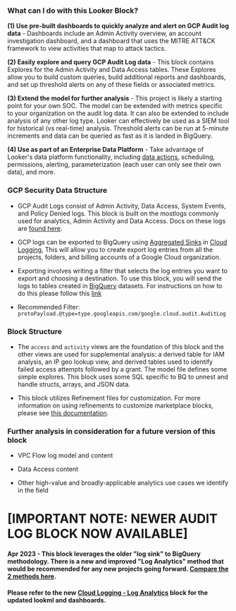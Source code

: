 ### What can I do with this Looker Block?
**(1) Use pre-built dashboards to quickly analyze and alert on GCP Audit log data** - Dashboards include an Admin Activity overview, an account investigation dashboard, and a dashboard that uses the MITRE ATT&CK framework to view activities that map to attack tactics.

**(2) Easily explore and query GCP Audit Log data** - This block contains Explores for the Admin Activity and Data Access tables. These Explores allow you to build custom queries, build additional reports and dashboards, and set up threshold alerts on any of these fields or associated metrics.

**(3) Extend the model for further analysis** - This project is likely a starting point for your own SOC. The model can be extended with metrics specific to your organization on the audit log data. It can also be extended to include analysis of any other log type. Looker can effectively be used as a SIEM tool for historical (vs real-time) analysis. Threshold alerts can be run at 5-minute increments and data can be queried as fast as it is landed in BigQuery.

**(4) Use as part of an Enterprise Data Platform** - Take advantage of Looker's data platform functionality, including [data actions](https://looker.com/platform/actions), scheduling, permissions, alerting, parameterization (each user can only see their own data), and more.


### GCP Security Data Structure

* GCP Audit Logs consist of Admin Activity, Data Access, System Events, and Policy Denied logs. This block is built on the mostlogs commonly used for analytics, Admin Activity and Data Access. Docs on these logs are [found here](https://cloud.google.com/logging/docs/audit).

* GCP logs can be exported to BigQuery using [Aggregated Sinks](https://cloud.google.com/logging/docs/export/aggregated_sinks) in [Cloud Logging](https://cloud.google.com/logging), This will allow you to create export log entries from all the projects, folders, and billing accounts of a Google Cloud organization.

* Exporting involves writing a filter that selects the log entries you want to export and choosing a destination.  To use this block, you will send the logs to tables created in [BigQuery](https://cloud.google.com/bigquery) datasets. For instructions on how to do this please follow this [link](https://cloud.google.com/logging/docs/export)

* Recommended Filter:
`protoPayload.@type=type.googleapis.com/google.cloud.audit.AuditLog`



### Block Structure

* The ``access`` and ``activity`` views are the foundation of this block and the other views are used for supplemental analysis: a derived table for IAM analysis, an IP geo lookup view, and derived tables used to identify failed access attempts followed by a grant. The model file defines some simple explores. This block uses some SQL specific to BQ to unnest and handle structs, arrays, and JSON data.

* This block utilizes Refinement files for customization. For more information on using refinements to customize marketplace blocks, please see [this documentation](https://docs.looker.com/data-modeling/marketplace/customize-blocks).


### Further analysis in consideration for a future version of this block

* VPC Flow log model and content

* Data Access content

* Other high-value and broadly-applicable analytics use cases we identify in the field

# [IMPORTANT NOTE: NEWER AUDIT LOG BLOCK NOW AVAILABLE]
#### Apr 2023 - This block leverages the older "log sink" to BigQuery methodology. There is a new and improved "Log Analytics" method that would be recommended for any new projects going forward. [Compare the 2 methods here](https://cloud.google.com/blog/products/data-analytics/moving-to-log-analytics-for-bigquery-export-users).
#### Please refer to the new [Cloud Logging - Log Analytics](https://marketplace.looker.com/marketplace/detail/cloud-logging) block for the updated lookml and dashboards.
